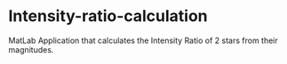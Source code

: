 # Intensity-ratio-calculation

MatLab Application that calculates the Intensity Ratio of 2 stars from their magnitudes. 
